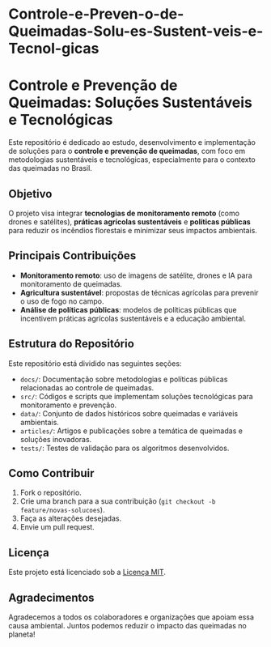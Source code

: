 # Controle-e-Preven-o-de-Queimadas-Solu-es-Sustent-veis-e-Tecnol-gicas
# Controle e Prevenção de Queimadas: Soluções Sustentáveis e Tecnológicas

Este repositório é dedicado ao estudo, desenvolvimento e implementação de soluções para o **controle e prevenção de queimadas**, com foco em metodologias sustentáveis e tecnológicas, especialmente para o contexto das queimadas no Brasil.

## Objetivo

O projeto visa integrar **tecnologias de monitoramento remoto** (como drones e satélites), **práticas agrícolas sustentáveis** e **políticas públicas** para reduzir os incêndios florestais e minimizar seus impactos ambientais.

## Principais Contribuições

- **Monitoramento remoto**: uso de imagens de satélite, drones e IA para monitoramento de queimadas.
- **Agricultura sustentável**: propostas de técnicas agrícolas para prevenir o uso de fogo no campo.
- **Análise de políticas públicas**: modelos de políticas públicas que incentivem práticas agrícolas sustentáveis e a educação ambiental.

## Estrutura do Repositório

Este repositório está dividido nas seguintes seções:

- `docs/`: Documentação sobre metodologias e políticas públicas relacionadas ao controle de queimadas.
- `src/`: Códigos e scripts que implementam soluções tecnológicas para monitoramento e prevenção.
- `data/`: Conjunto de dados históricos sobre queimadas e variáveis ambientais.
- `articles/`: Artigos e publicações sobre a temática de queimadas e soluções inovadoras.
- `tests/`: Testes de validação para os algoritmos desenvolvidos.

## Como Contribuir

1. Fork o repositório.
2. Crie uma branch para a sua contribuição (`git checkout -b feature/novas-solucoes`).
3. Faça as alterações desejadas.
4. Envie um pull request.

## Licença

Este projeto está licenciado sob a [Licença MIT](LICENSE).

## Agradecimentos

Agradecemos a todos os colaboradores e organizações que apoiam essa causa ambiental. Juntos podemos reduzir o impacto das queimadas no planeta!

